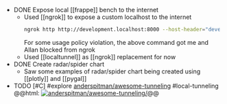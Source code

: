 - DONE Expose local [[frappe]] bench to the internet
	- Used [[ngrok]] to expose a custom localhost to the internet
	  ```bash
	  ngrok http http://development.localhost:8000 --host-header="development.localhost:8000"
	  ```
	  For some usage policy violation, the above command got me and Allan blocked from ngrok
	- Used [[localtunnel]] as [[ngrok]] replacement for now
- DONE Create radar/spider chart
	- Saw some examples of radar/spider chart being created using [[plotly]] and [[pygal]]
- TODO [#C] #explore [anderspitman/awesome-tunneling](https://github.com/anderspitman/awesome-tunneling) #local-tunneling 
  @@html: <a href="https://github.com/anderspitman/awesome-tunneling/"><img src="https://github-readme-stats-astronomer.vercel.app/api/pin/?username=anderspitman&repo=awesome-tunneling&theme=tokyonight" alt="anderspitman/awesome-tunneling/"/></a>@@